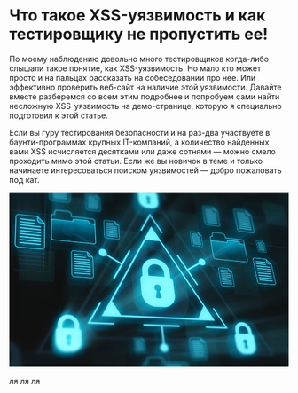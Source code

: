 # Что такое XSS-уязвимость и как тестировщику не пропустить ее!

По моему наблюдению довольно много тестировщиков когда-либо слышали такое понятие, как XSS-уязвимость. Но мало кто может просто и на пальцах рассказать на собеседовании про нее. Или эффективно проверить веб-сайт на наличие этой уязвимости. Давайте вместе разберемся со всем этим подробнее и попробуем сами найти несложную XSS-уязвимость на демо-странице, которую я специально подготовил к этой статье.

Если вы гуру тестирования безопасности и на раз-два участвуете в баунти-программах крупных IT-компаний, а количество найденных вами XSS исчисляется десятками или даже сотнями — можно смело проходить мимо этой статьи. Если же вы новичок в теме и только начинаете интересоваться поиском уязвимостей — добро пожаловать под кат.

<script>alert(123)</script>

![img](./script.jpeg)

ля ля ля 